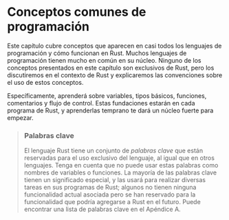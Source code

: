 # Conceptos comunes de programación

Este capítulo cubre conceptos que aparecen en casi todos los lenguajes de
programación y cómo funcionan en Rust. Muchos lenguajes de programación
tienen mucho en común en su núcleo. Ninguno de los conceptos presentados en
este capítulo son exclusivos de Rust, pero los discutiremos en el contexto de
Rust y explicaremos las convenciones sobre el uso de estos conceptos.

Específicamente, aprenderá sobre variables, tipos básicos, funciones,
comentarios y flujo de control. Estas fundaciones estarán en cada programa de
Rust, y aprenderlas temprano te dará un núcleo fuerte para empezar.

> ### Palabras clave
>
> El lenguaje Rust tiene un conjunto de *palabras clave* que están reservadas
> para el uso exclusivo del lenguaje, al igual que en otros lenguajes. Tenga
> en cuenta que no puede usar estas palabras como nombres de variables o
> funciones. La mayoría de las palabras clave tienen un significado especial,
> y las usará para realizar diversas tareas en sus programas de Rust; algunos
> no tienen ninguna funcionalidad actual asociada pero se han reservado para
> la funcionalidad que podría agregarse a Rust en el futuro. Puede encontrar
> una lista de palabras clave en el Apéndice A.